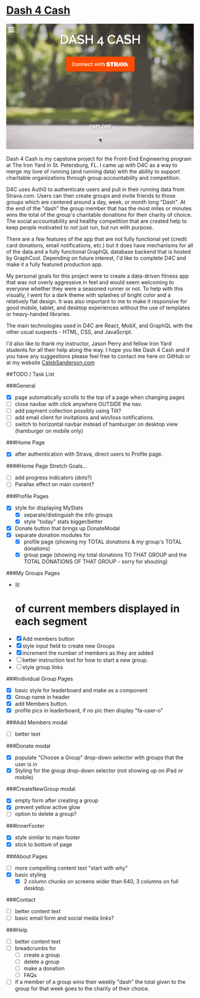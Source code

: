 # [Dash 4 Cash](http://dash-4-cash.cfsanderson.surge.sh)

![](./src/images/D4C-example.gif)

Dash 4 Cash is my capstone project for the Front-End Engineering program at The Iron Yard in St. Petersburg, FL. I came up with D4C as a way to merge my love of running (and running data) with the ability to support charitable organizations through group accountability and competition.

D4C uses Auth0 to authenticate users and pull in their running data from Strava.com. Users can then create groups and invite friends to those groups which are centered around a day, week, or month long "Dash". At the end of the "dash" the group member that has the most miles or minutes wins the total of the group's charitable donations for their charity of choice. The social accountability and healthy competition that are created help to keep people motivated to not just run, but run with purpose.

There are a few features of the app that are not fully functional yet (credit card donations, email notifications,  etc.) but it does have mechanisms for all of the data and a fully functional GraphQL database backend that is hosted by GraphCool. Depending on future interest, I'd like to complete D4C and make it a fully featured production app.

My personal goals for this project were to create a data-driven fitness app that was not overly aggressive in feel and would seem welcoming to everyone whether they were a seasoned runner or not. To help with this visually, I went for a dark theme with splashes of bright color and a relatively flat design. It was also important to me to make it responsive for good mobile, tablet, and desktop experiences without the use of templates or heavy-handed libraries.

The main technologies used in D4C are React, MobX, and GraphQL with the other usual suspects - HTML, CSS, and JavaScript.

I'd also like to thank my instructor, Jason Perry and fellow Iron Yard students for all their help along the way. I hope you like Dash 4 Cash and if you have any suggestions please feel free to contact me here on GitHub or at my website [CalebSanderson.com](calebsanderson.com)


##TODO / Task List

###General
- [x] page automatically scrolls to the top of a page when changing pages
- [ ] close navbar with click anywhere OUTSIDE the nav.
- [ ] add payment collection possibly using Tilt?
- [ ] add email client for invitations and win/loss notifications.
- [ ] switch to horizontal navbar instead of hamburger on desktop view (hamburger on mobile only)

###Home Page
- [x] after authentication with Strava, direct users to Profile page.

####Home Page Stretch Goals...
- [ ] add progress indicators (dots?)
- [ ] Parallax effect on main content?

###Profile Pages
- [x] style for displaying MyStats
  - [x] separate/distinguish the info groups
  - [x] style "today" stats bigger/better
- [x] Donate button that brings up DonateModal
- [x] separate donation modules for
  - [x] profile page (showing my TOTAL donations & my group's TOTAL donations)
  - [x] group page (showing my total donations TO THAT GROUP and the TOTAL DONATIONS OF THAT GROUP - sorry for shouting)

###My Groups Pages
- [x] # of current members displayed in each segment
- [x] Add members button
- [x] style input field to create new Groups
- [x] increment the number of members as they are added
- [ ] better instruction text for how to start a new group.
- [ ] style group links

###Individual Group Pages
- [x] basic style for leaderboard and make as a component
- [x] Group name in header
- [x] add Members button.
- [x] profile pics in leaderboard, if no pic then display "fa-user-o"

###Add Members modal
- [ ] better text

###Donate modal
- [x] populate "Choose a Group" drop-down selector with groups that the user is in
- [x] Styling for the group drop-down selector (not showing up on iPad or mobile)

###CreateNewGroup modal
- [x] empty form after creating a group
- [x] prevent yellow active glow
- [ ] option to delete a group?

###InnerFooter
- [x] style similar to main footer
- [x] stick to bottom of page

###About Pages
- [ ] more compelling content text "start with why"
- [x] basic styling
  - [x] 2 column chunks on screens wider than 640, 3 columns on full desktop.

###Contact
- [ ] better content text
- [ ] basic email form and social media links?

###Help
- [ ] better content text
- [ ] breadcrumbs for
  - [ ] create a group
  - [ ] delete a group
  - [ ] make a donation
  - [ ] FAQs
- [ ] if a member of a group wins their weekly "dash" the total given to the group for that week goes to the charity of their choice.
